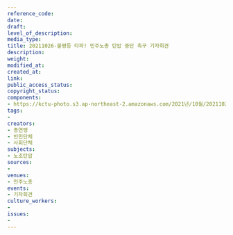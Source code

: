 ```yaml
---
reference_code: 
date: 
draft: 
level_of_description: 
media_type: 
title: 20211026-불평등 타파! 민주노총 탄압 중단 촉구 기자회견
description: 
weight: 
modified_at: 
created_at: 
link: 
public_access_status: 
copyright_status: 
components:
- https://kctu-photo.s3.ap-northeast-2.amazonaws.com/2021년/10월/20211026-불평등+타파!+민주노총+탄압+중단+촉구+기자회견/_1D20017.jpg
tags:
- 
creators:
- 총연맹
- 빈민단체
- 사회단체
subjects:
- 노조탄압
sources:
- 
venues:
- 민주노총
events:
- 기자회견
culture_workers:
- 
issues:
- 
---
```


